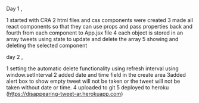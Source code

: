 
Day 1 ,

1 started with CRA 
2 html files and css components were created
3 made all react components so that they can use props and pass properties back and fourth from each component to App.jsx file 
4 each object is stored in an array tweets using state to update and delete the array 
5 showing and deleting the selected component

day 2 ,

1 setting the automatic delete functionality using refresh interval using window.setInterval 
2 added date and time field in the create area
3added alert box to show empty tweet will not be taken or the tweet will not be taken without date or time.
4 uploaded to git 
5 deployed to heroku (https://disappearing-tweet-ar.herokuapp.com)
